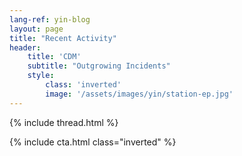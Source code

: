 ```yaml
---
lang-ref: yin-blog
layout: page
title: "Recent Activity"
header:
    title: 'CDM'
    subtitle: "Outgrowing Incidents"
    style:
        class: 'inverted'
        image: '/assets/images/yin/station-ep.jpg'
---
```


{% include thread.html %}

{% include cta.html class="inverted" %}